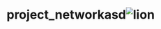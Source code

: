 # project_networkasd![lion](https://user-images.githubusercontent.com/88104340/206387524-a000f8aa-af00-4754-b31f-9ed2e17eb576.jpeg)
